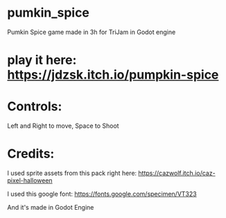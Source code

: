 # pumkin_spice
Pumkin Spice game made in 3h for TriJam in Godot engine

# play it here: https://jdzsk.itch.io/pumpkin-spice

# Controls:

Left and Right to move, Space to Shoot

# Credits:

I used sprite assets from this pack right here: https://cazwolf.itch.io/caz-pixel-halloween 

I used this google font: https://fonts.google.com/specimen/VT323

And it's made in Godot Engine
